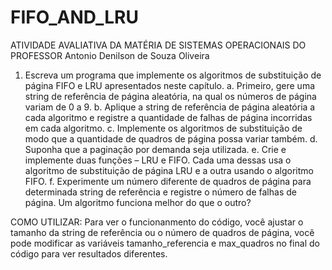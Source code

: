 # FIFO_AND_LRU
ATIVIDADE AVALIATIVA DA MATÉRIA DE SISTEMAS OPERACIONAIS DO PROFESSOR Antonio Denilson de Souza Oliveira

1. Escreva um programa que implemente os algoritmos de substituição de página FIFO e LRU
apresentados neste capítulo.
a. Primeiro, gere uma string de referência de página aleatória, na qual os números de
página variam de 0 a 9.
b. Aplique a string de referência de página aleatória a cada algoritmo e registre a
quantidade de falhas de página incorridas em cada algoritmo.
c. Implemente os algoritmos de substituição de modo que a quantidade de quadros de
página possa variar também.
d. Suponha que a paginação por demanda seja utilizada.
e. Crie e implemente duas funções – LRU e FIFO. Cada uma dessas usa o algoritmo de
substituição de página LRU e a outra usando o algoritmo FIFO.
f. Experimente um número diferente de quadros de página para determinada string de
referência e registre o número de falhas de página. Um algoritmo funciona melhor do
que o outro?

COMO UTILIZAR: Para ver o funcionanmento do código, você ajustar o tamanho da string de referência ou o número de quadros de página, você pode modificar as variáveis tamanho_referencia e max_quadros no final do código para ver resultados diferentes.
 

